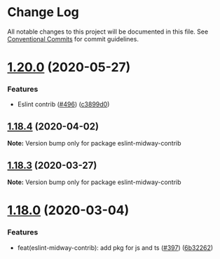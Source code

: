 # Change Log

All notable changes to this project will be documented in this file.
See [Conventional Commits](https://conventionalcommits.org) for commit guidelines.

# [1.20.0](https://github.com/midwayjs/midway/compare/v1.19.1...v1.20.0) (2020-05-27)


### Features

* Eslint contrib ([#496](https://github.com/midwayjs/midway/issues/496)) ([c3899d0](https://github.com/midwayjs/midway/commit/c3899d03e08cceb22ad3cb9b6c3785517de30e5d))





## [1.18.4](https://github.com/midwayjs/midway/compare/v1.18.3...v1.18.4) (2020-04-02)

**Note:** Version bump only for package eslint-midway-contrib





## [1.18.3](https://github.com/midwayjs/midway/compare/v1.18.2...v1.18.3) (2020-03-27)

**Note:** Version bump only for package eslint-midway-contrib





# [1.18.0](https://github.com/midwayjs/midway/compare/v1.17.1...v1.18.0) (2020-03-04)


### Features

* feat(eslint-midway-contrib): add pkg for js and ts ([#397](https://github.com/midwayjs/midway/issues/397)) ([6b32262](https://github.com/midwayjs/midway/commit/6b32262f8364df8f062a668a257a72efa5d4d9d4))
